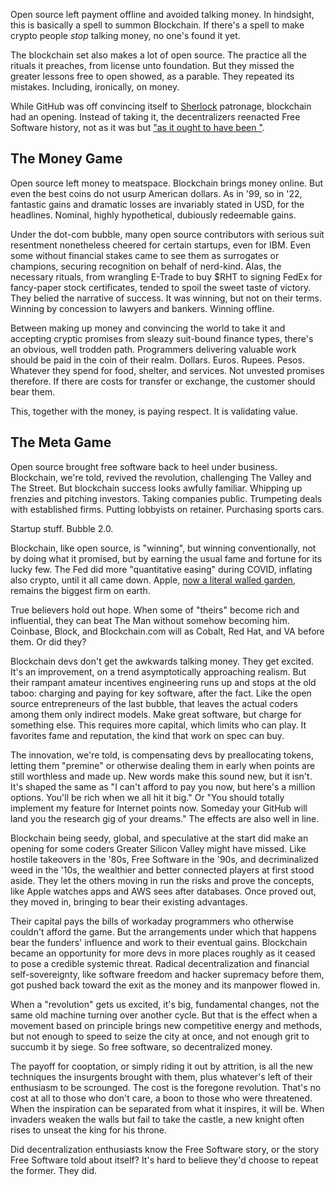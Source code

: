Open source left payment offline and avoided talking money.  In hindsight, this is basically a spell to summon Blockchain.  If there's a spell to make crypto people _stop_ talking money, no one's found it yet.

The blockchain set also makes a lot of open source.  The practice all the rituals it preaches, from license unto foundation.  But they missed the greater lessons free to open showed, as a parable.  They repeated its mistakes.  Including, ironically, on money.

While GitHub was off convincing itself to [Sherlock](https://en.wikipedia.org/wiki/Sherlock_(software)#Sherlocked_as_a_term) patronage, blockchain had an opening.  Instead of taking it, the decentralizers reenacted Free Software history, not as it was but ["as it ought to have been
"](https://en.wikipedia.org/wiki/Society_for_Creative_Anachronism).

## The Money Game

Open source left money to meatspace.  Blockchain brings money online.  But even the best coins do not usurp American dollars.  As in '99, so in '22, fantastic gains and dramatic losses are invariably stated in USD, for the headlines.  Nominal, highly hypothetical, dubiously redeemable gains.

Under the dot-com bubble, many open source contributors with serious suit resentment nonetheless cheered for certain startups, even for IBM.  Even some without financial stakes came to see them as surrogates or champions, securing recognition on behalf of nerd-kind.  Alas, the necessary rituals, from wrangling E-Trade to buy $RHT to signing FedEx for fancy-paper stock certificates, tended to spoil the sweet taste of victory.  They belied the narrative of success.  It was winning, but not on their terms.  Winning by concession to lawyers and bankers.  Winning offline.

Between making up money and convincing the world to take it and accepting cryptic promises from sleazy suit-bound finance types, there's an obvious, well trodden path.  Programmers delivering valuable work should be paid in the coin of their realm.  Dollars.  Euros.  Rupees.  Pesos.  Whatever they spend for food, shelter, and services.  Not unvested promises therefore.  If there are costs for transfer or exchange, the customer should bear them.

This, together with the money, is paying respect.  It is validating value.

## The Meta Game

Open source brought free software back to heel under business.  Blockchain, we're told, revived the revolution, challenging The Valley and The Street.  But blockchain success looks awfully familiar.  Whipping up frenzies and pitching investors.  Taking companies public.  Trumpeting deals with established firms.  Putting lobbyists on retainer.  Purchasing sports cars.

Startup stuff.  Bubble 2.0.

Blockchain, like open source, is "winning", but winning conventionally, not by doing what it promised, but by earning the usual fame and fortune for its lucky few.  The Fed did more "quantitative easing" during COVID, inflating also crypto, until it all came down.  Apple, [now a literal walled garden](https://en.wikipedia.org/wiki/Apple_Park), remains the biggest firm on earth.

True believers hold out hope.  When some of "theirs" become rich and influential, they can beat The Man without somehow becoming him.  Coinbase, Block, and Blockchain.com will as Cobalt, Red Hat, and VA before them.  Or did they?

Blockchain devs don't get the awkwards talking money.  They get excited.  It's an improvement, on a trend asymptotically approaching realism.  But their rampant amateur incentives engineering runs up and stops at the old taboo: charging and paying for key software, after the fact.  Like the open source entrepreneurs of the last bubble, that leaves the actual coders among them only indirect models.  Make great software, but charge for something else.  This requires more capital, which limits who can play.  It favorites fame and reputation, the kind that work on spec can buy.

The innovation, we're told, is compensating devs by preallocating tokens, letting them "premine" or otherwise dealing them in early when points are still worthless and made up.  New words make this sound new, but it isn't.  It's shaped the same as "I can't afford to pay you now, but here's a million options.  You'll be rich when we all hit it big."   Or "You should totally implement my feature for Internet points now.  Someday your GitHub will land you the research gig of your dreams."  The effects are also well in line.

Blockchain being seedy, global, and speculative at the start did make an opening for some coders Greater Silicon Valley might have missed.  Like hostile takeovers in the '80s, Free Software in the '90s, and decriminalized weed in the '10s, the wealthier and better connected players at first stood aside.  They let the others moving in run the risks and prove the concepts, like Apple watches apps and AWS sees after databases.  Once proved out, they moved in, bringing to bear their existing advantages.

Their capital pays the bills of workaday programmers who otherwise couldn't afford the game.  But the arrangements under which that happens bear the funders' influence and work to their eventual gains.  Blockchain became an opportunity for more devs in more places roughly as it ceased to pose a credible systemic threat.  Radical decentralization and financial self-sovereignty, like software freedom and hacker supremacy before them, got pushed back toward the exit as the money and its manpower flowed in.

When a "revolution" gets us excited, it's big, fundamental changes, not the same old machine turning over another cycle.  But that is the effect when a movement based on principle brings new competitive energy and methods, but not enough to speed to seize the city at once, and not enough grit to succumb it by siege.  So free software, so decentralized money.

The payoff for cooptation, or simply riding it out by attrition, is all the new techniques the insurgents brought with them, plus whatever's left of their enthusiasm to be scrounged.  The cost is the foregone revolution.   That's no cost at all to those who don't care, a boon to those who were threatened.  When the inspiration can be separated from what it inspires, it will be.  When invaders weaken the walls but fail to take the castle, a new knight often rises to unseat the king for his throne.

Did decentralization enthusiasts know the Free Software story, or the story Free Software told about itself?  It's hard to believe they'd choose to repeat the former.  They did.
